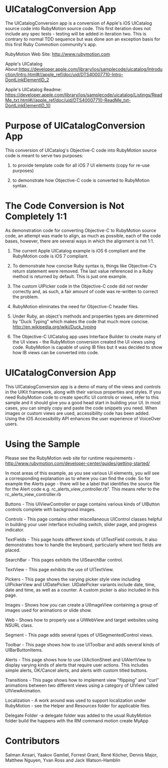 UICatalogConversion App
=======================

The UICatalogConversion app is a conversion of Apple's iOS UICatalog source code into RubyMotion source code. This first iteration does not include any spec tests - testing will be added in iteration two.
This is contrary to normal TDD sequence but was done aon an exception basis for this first Ruby Commotion community's app.

RubyMotion Web Site: http://www.rubymotion.com

Apple's UICatalog About:https://developer.apple.com/library/ios/samplecode/uicatalog/Introduction/Intro.html#//apple_ref/doc/uid/DTS40007710-Intro-DontLinkElementID_2

Apple's UICatalog Readme:  https://developer.apple.com/library/ios/samplecode/uicatalog/Listings/ReadMe_txt.html#//apple_ref/doc/uid/DTS40007710-ReadMe_txt-DontLinkElementID_10

Purpose of UICatalogConversion App
==================================

This conversion of UICatalog's Objective-C code into RubyMotion source code is meant to serve two purposes:

  1. to provide template code for all iOS 7 UI elements (copy for re-use purposes)

  2. to demonstrate how Objective-C code is converted to RubyMotion syntax.


The Code Conversion is Not Completely 1:1
=========================================

As demonstration code for converting Objective-C to RubyMotion source code, an attempt was made to align, as much as possible, each of the code bases, however,
there are several ways in which the alignment is not 1:1.

  1. The current Apple UICatalog example is iOS 6 compliant and the RubyMotion code is iOS 7 compliant.

  2. To demonstrate how concise Ruby syntax is, things like Objective-C's return statement were removed.
     The last value referenced in a Ruby method is returned by default. This is just one example.

  3. The custom UIPicker code in the Objective-C code did not render correctly and, as such, a fair amount of code was re-written to correct the problem.

  4. RubyMotion eliminates the need for Objective-C header files.

  5. Under Ruby, an object's methods and properties types are determined by "Duck Typing" which makes the code that much more concise. http://en.wikipedia.org/wiki/Duck_typing

  6. The Objective-C UICatalog app uses Interface Builder to create many of the UI views - the RubyMotion conversion created the UI views using code.
     RubyMotion is capable of using IB files but it was decided to show how IB views can be converted into code.



UICatalogConversion App
=======================
 
This UICatalogConversion app is a demo of many of the views and controls in the UIKit framework, along with their various properties and styles.
If you need RubyMotion code to create specific UI controls or views, refer to this sample and it should give you a good head start in building your UI.
In most cases, you can simply copy and paste the code snippets you need. When images or custom views are used, accessibility code has been added.
Using the iOS Accessibility API enhances the user experience of VoiceOver users.

 
Using the Sample
================

Please see the RubyMotion web site for runtime requirements - http://www.rubymotion.com/developer-center/guides/getting-started/

In most areas of this example, as you see various UI elements, you will see a corresponding explanation as to where you can find the code.
So for example the Alerts page - there will be a label that identifies the source file for the Alert code e.g. rc_alerts_view_controller.rb".
This means refer to the rc_alerts_view_controller.rb
 
Buttons - This UIViewController or page contains various kinds of UIButton controls complete with background images.
 
Controls - This page contains other miscellaneous UIControl classes helpful in building your user interface including switch, slider page, and progress indicator.
 
TextFields - This page hosts different kinds of UITextField controls.  It also demonstrates how to handle the keyboard, particularly where text fields are placed.
 
SearchBar - This pages exhibits the UISearchBar control.
 
TextView - This page exhibits the use of UITextView.
 
Pickers - This page shows the varying picker style view including UIPickerView and UIDatePicker.  UIDatePicker variants include date, time, date and time, as well as a counter.  A custom picker is also included in this page.
 
Images - Shows how you can create a UIImageView containing a group of images used for animations or slide show.
 
Web - Shows how to properly use a UIWebView and target websites using NSURL class.
 
Segment - This page adds several types of UISegmentedControl views.
 
Toolbar - This page shows how to use UIToolbar and adds several kinds of UIBarButtonItems.
 
Alerts - This page shows how to use UIActionSheet and UIAlertView to display varying kinds of alerts that require user actions.  This includes simple alerts, OK/Cancel alerts, and alerts with custom titled buttons.
 
Transitions - This page shows how to implement view "flipping" and "curl" animations between two different views using a category of UIView called UIViewAnimation.
 
Localization - A work around was used to support localization under RubyMotion - see the Helper and Resources folder for applicable files.

Delegate Folder -a delegate folder was added to the usual RubyMotion folder build the happens with the RM command motion create MyApp


Contributors
============

Salman Ansari, Yaakov Gamliel, Forrest Grant, René Köcher, Dennis Major, Matthew Nguyen, Yvan Ross and Jack Watson-Hamblin

